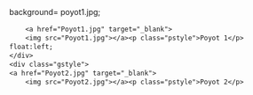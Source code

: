 <html>
<head>
<meta charset="utf-8">
<title>Untitled Document</title>
 <link href="gallerystyle.css" rel="stylesheet" >
<style>
div{
 Background-image:src'Poyot1.jpg;}
</style>

</head>



<body>
 background= poyot1.jpg;
 <div class="gstyle">
    
        <a href="Poyot1.jpg" target="_blank">
        <img src="Poyot1.jpg"></a><p class="pstyle">Poyot 1</p>
    float:left;
    </div>
    <div class="gstyle">
    <a href="Poyot2.jpg" target="_blank">
        <img src="Poyot2.jpg"></a><p class="pstyle">Poyot 2</p>
    
</body>
</html>

